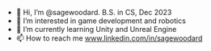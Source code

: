 - 👋 Hi, I’m @sagewoodard. B.S. in CS, Dec 2023
- 👀 I’m interested in game development and robotics
- 🌱 I’m currently learning Unity and Unreal Engine
- 📫 How to reach me www.linkedin.com/in/sagewoodard

<!---
sagewoodard/sagewoodard is a ✨ special ✨ repository because its `README.md` (this file) appears on your GitHub profile.
You can click the Preview link to take a look at your changes.
--->
